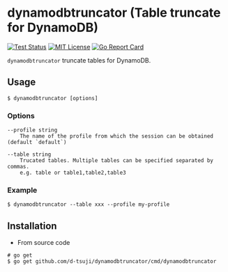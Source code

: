 dynamodbtruncator (Table truncate for DynamoDB)
===============================================

[![Test Status](https://github.com/d-tsuji/dynamodbtruncator/workflows/test/badge.svg?branch=master)][actions]
[![MIT License](http://img.shields.io/badge/license-MIT-blue.svg?style=flat-square)][license]
[![Go Report Card](https://goreportcard.com/badge/github.com/d-tsuji/dynamodbtruncator)][report]

[actions]: https://github.com/d-tsuji/dynamodbtruncator/actions?workflow=test
[license]: https://github.com/d-tsuji/dynamodbtruncator/blob/main/LICENSE
[report]: https://goreportcard.com/report/github.com/d-tsuji/dynamodbtruncator

`dynamodbtruncator` truncate tables for DynamoDB.

## Usage

```console
$ dynamodbtruncator [options]
```

### Options

```
--profile string
	The name of the profile from which the session can be obtained (default `default`)

--table string
	Trucated tables. Multiple tables can be specified separated by commas.
	e.g. table or table1,table2,table3
```

### Example

```
$ dynamodbtruncator --table xxx --profile my-profile
```

## Installation

- From source code

```
# go get
$ go get github.com/d-tsuji/dynamodbtruncator/cmd/dynamodbtruncator
```
